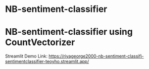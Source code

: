 # NB-sentiment-classifier
# NB-sentiment-classifier using CountVectorizer

Streamlit Demo Link: https://riyageorge2000-nb-sentiment-classifi-sentimentclassifier-teoyho.streamlit.app/ 
